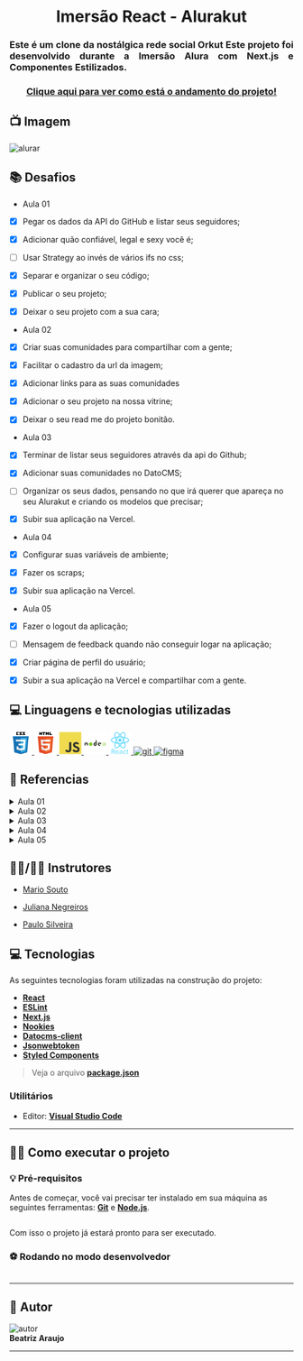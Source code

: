 <h1  align="center">Imersão React - Alurakut</h1>

<h3  align="justify">
Este é um clone da nostálgica rede social Orkut
Este projeto foi desenvolvido durante a Imersão Alura com Next.js e Componentes Estilizados. </h3>

  

<h3  align="center">

  

[Clique aqui para ver como está o andamento do projeto!](https://alurakut-cas.vercel.app/)

  

</h3>

  

## 📺 Imagem

  

<img width="854" alt="alurar" src="https://user-images.githubusercontent.com/42151127/126164762-b891190d-b9df-4141-b94d-4c95a7c420ba.PNG">


  
  

## 📚 Desafios

- Aula 01

-  [x] Pegar os dados da API do GitHub e listar seus seguidores;

-  [x] Adicionar quão confiável, legal e sexy você é;

- [ ] Usar Strategy ao invés de vários ifs no css;

-  [x] Separar e organizar o seu código;

-  [x] Publicar o seu projeto;

-  [x] Deixar o seu projeto com a sua cara;

- Aula 02

-  [x] Criar suas comunidades para compartilhar com a gente;

-  [x] Facilitar o cadastro da url da imagem;

-  [x] Adicionar links para as suas comunidades

-  [x] Adicionar o seu projeto na nossa vitrine;

-  [x] Deixar o seu read me do projeto bonitão.

- Aula 03

-  [x] Terminar de listar seus seguidores através da api do Github;

-  [x] Adicionar suas comunidades no DatoCMS;

- [ ] Organizar os seus dados, pensando no que irá querer que apareça no seu Alurakut e criando os modelos que precisar;

-  [x] Subir sua aplicação na Vercel.

- Aula 04

-  [x] Configurar suas variáveis de ambiente;

-  [x] Fazer os scraps;

-  [x] Subir sua aplicação na Vercel.

- Aula 05

-  [x] Fazer o logout da aplicação;

- [ ] Mensagem de feedback quando não conseguir logar na aplicação;

-  [x] Criar página de perfil do usuário;

-  [x] Subir a sua aplicação na Vercel e compartilhar com a gente.

  
  
  

## 💻 Linguagens e tecnologias utilizadas

<p  align="left">  <a  href="https://www.w3schools.com/css/"  target="_blank">  <img  src="https://raw.githubusercontent.com/devicons/devicon/master/icons/css3/css3-original-wordmark.svg"  alt="css3"  width="40"  height="40"/>  </a>  <a  href="https://www.w3.org/html/"  target="_blank">  <img  src="https://raw.githubusercontent.com/devicons/devicon/master/icons/html5/html5-original-wordmark.svg"  alt="html5"  width="40"  height="40"/>  </a>  <a  href="https://developer.mozilla.org/en-US/docs/Web/JavaScript"  target="_blank">  <img  src="https://raw.githubusercontent.com/devicons/devicon/master/icons/javascript/javascript-original.svg"  alt="javascript"  width="40"  height="40"/>  </a>  <a  href="https://nodejs.org"  target="_blank">  <img  src="https://raw.githubusercontent.com/devicons/devicon/master/icons/nodejs/nodejs-original-wordmark.svg"  alt="nodejs"  width="40"  height="40"/>  </a>  <a  href="https://reactjs.org/"  target="_blank">  <img  src="https://raw.githubusercontent.com/devicons/devicon/master/icons/react/react-original-wordmark.svg"  alt="react"  width="40"  height="40"/>  </a>  <a  href="https://git-scm.com/"  target="_blank">  <img  src="https://www.vectorlogo.zone/logos/git-scm/git-scm-icon.svg"  alt="git"  width="40"  height="40"/>  </a>  <a  href="https://www.figma.com/"  target="_blank">  <img  src="https://www.vectorlogo.zone/logos/figma/figma-icon.svg"  alt="figma"  width="40"  height="40"/>  </a>  </p>

  
  

## 📂 Referencias

<details>

<summary>Aula 01</summary>

- <a  href="https://pt-br.reactjs.org/docs/create-a-new-react-app.html#recommended-toolchains">React</a>  <br>

- <a  href="https://www.youtube.com/watch?v=S-jqd6WZ7M0">Mario Souto - Strategy Pattern</a>  <br>

- <a  href="https://www.youtube.com/watch?v=85vJXFpXLQw">Mario Souto - Pegando dados de uma API com React</a>  <br>

- <a  href="https://www.youtube.com/watch?v=-kVnp3fg-v4">Mario Souto - O sistema de rotas do NextJS, principais dúvidas</a>  <br>

- <a  href="https://www.youtube.com/watch?v=yMRSDdifGW8">Mario Souto - Linter</a>  <br>

- <a  href="https://www.youtube.com/watch?v=Cu-HP-gvggg">Mario Souto - Centralizar conteúdo na tela</a>  <br>

- <a  href="https://cssgridgarden.com/">CSS Grid Garden</a>  <br>

- <a  href="https://www.youtube.com/watch?v=UBAX-13g8OM">Rafaella Ballerini - Como usar git e github na prática</a>  <br>

</details>

<details>

<summary>Aula 02</summary>

- <a  href="https://www.youtube.com/watch?v=yMRSDdifGW8&t=2s">Mario Souto - Github Pro + Eslint</a>  <br>

- <a  href="https://www.youtube.com/watch?v=jOAU81jdi-c&list=PLTcmLKdIkOWmeNferJ292VYKBXydGeDej">Criando Flappy Bird com JavaScript - Mario Souto</a>  <br>

- <a  href="https://www.youtube.com/watch?v=JbzcLKiTThk">Aprender forEach e map - Mario Souto</a>  <br>

</details>

<details>

<summary>Aula 03</summary>

- <a  href="https://www.youtube.com/watch?v=aiZSAn_2SJc">O que é Wordpress</a>  <br>

- <a  href="https://www.youtube.com/watch?v=IZi6nogysRM">Mario Souto - O que é um CMS</a>  <br>

</details>

<details>

<summary>Aula 04</summary>

- <a  href="https://www.youtube.com/watch?v=RLP9MixVZvw&t">Ju Negreiros - Hello World com GraphQL</a>  <br>

- <a  href="https://medium.com/@omariosouto/entendendo-como-fazer-ajax-com-a-fetchapi-977ff20da3c6">Como fazer ajax</a>  <br>

- <a  href="https://www.youtube.com/watch?v=IZi6nogysRM&t">Mario Souto - O que é um CMS?</a>  <br>

- <a  href="https://www.youtube.com/watch?v=BP2KQtCyzo8">Mario Souto - Variáveis de ambiente e segurança</a>  <br>

</details>

<details>

<summary>Aula 05</summary>

- <a  href="https://www.youtube.com/watch?v=x5Hs8kXlktM&t">Mario Souto - Rotas Next</a>  <br>

- <a  href="https://www.youtube.com/watch?v=zSl_n-9yGRs">Mario Souto - Cookies e LocalStorage</a>  <br>

- <a  href="https://www.youtube.com/watch?v=76eEzmx3irs">Mario Souto - SEO, Performance e Segurança no Front End</a>  <br>

- <a  href="https://www.alura.com.br/artigos/como-funciona-o-import-e-export-do-javascript">Post - Como funciona import e export do Javascript</a>  <br>

- <a  href="https://reactrouter.com/web/guides/quick-start">React Router DOM</a>  <br>

- <a  href="https://www.postman.com/">Postman</a>  <br>

- <a  href="https://www.youtube.com/watch?v=f8a-qwKC5yk">Ju Negreiros - Destructuring</a>  <br>

</details>

  

## 👩‍🏫/👨‍🏫 Instrutores

  

-  <a  href="https://twitter.com/omariosouto">Mario Souto</a>  <br>

-  <a  href="https://twitter.com/juunegreiros">Juliana Negreiros</a>  <br>

-  <a  href="https://twitter.com/paulo_caelum">Paulo Silveira</a>  <br>

  


## 💻 Tecnologias

As seguintes tecnologias foram utilizadas na construção do projeto:

-   **[React](https://pt-br.reactjs.org/ "https://pt-br.reactjs.org/")**
-   **[ESLint](https://eslint.org/ "https://eslint.org/")**
-   **[Next.js](https://nextjs.org/ "https://nextjs.org/")**
-   **[Nookies](https://github.com/maticzav/nookies "https://github.com/maticzav/nookies")**
-   **[Datocms-client](https://github.com/datocms/js-datocms-client "https://github.com/datocms/js-datocms-client")**
-   **[Jsonwebtoken](https://www.npmjs.com/package/jsonwebtoken "https://www.npmjs.com/package/jsonwebtoken")**
-   **[Styled Components](https://styled-components.com/ "https://styled-components.com/")**

> Veja o arquivo  **[package.json](https://github.com/Brendhon/alurakut/blob/main/package.json "https://github.com/Brendhon/alurakut/blob/main/package.json")**

### Utilitários

-   Editor:  **[Visual Studio Code](https://code.visualstudio.com/ "https://code.visualstudio.com/")**

----------

## 👨‍💻 Como executar o projeto

### 💡 Pré-requisitos

Antes de começar, você vai precisar ter instalado em sua máquina as seguintes ferramentas:  **[Git](https://git-scm.com/ "https://git-scm.com")**  e  **[Node.js](https://nodejs.org/en/ "https://nodejs.org/en/")**.

```bash

```

Com isso o projeto já estará pronto para ser executado.

### ⚽ Rodando no modo desenvolvedor

```bash

```

----------

## 👥 Autor

![autor](  https://github.com/beatrizaraujoam.png )  
**Beatriz Araujo**


----------

